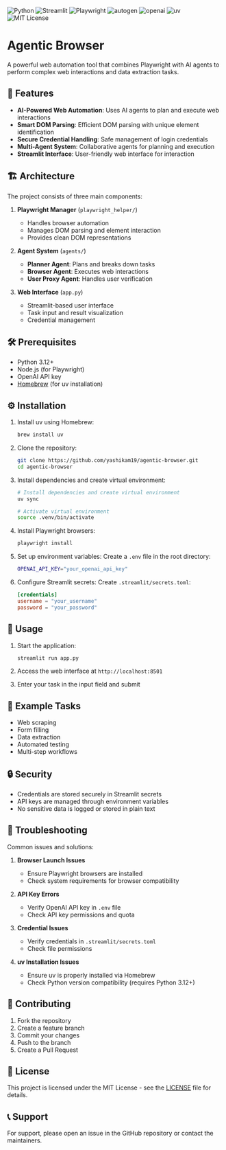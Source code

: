 ![Python](https://img.shields.io/badge/Python-3.12+-blue)
![Streamlit](https://img.shields.io/badge/Streamlit-1.44%2B-brightgreen)
![Playwright](https://img.shields.io/badge/Playwright-1.51.0-yellow)
![autogen](https://img.shields.io/badge/autogen-0.8.5-orange)
![openai](https://img.shields.io/badge/openai-1.68.2-blueviolet)
![uv](https://img.shields.io/badge/uv-package%20manager-purple)
![MIT License](https://img.shields.io/badge/license-MIT-green)

# Agentic Browser

A powerful web automation tool that combines Playwright with AI agents to perform complex web interactions and data extraction tasks.

## 🚀 Features

- **AI-Powered Web Automation**: Uses AI agents to plan and execute web interactions
- **Smart DOM Parsing**: Efficient DOM parsing with unique element identification
- **Secure Credential Handling**: Safe management of login credentials
- **Multi-Agent System**: Collaborative agents for planning and execution
- **Streamlit Interface**: User-friendly web interface for interaction

## 🏗️ Architecture

The project consists of three main components:

1. **Playwright Manager** (`playwright_helper/`)
   - Handles browser automation
   - Manages DOM parsing and element interaction
   - Provides clean DOM representations

2. **Agent System** (`agents/`)
   - **Planner Agent**: Plans and breaks down tasks
   - **Browser Agent**: Executes web interactions
   - **User Proxy Agent**: Handles user verification

3. **Web Interface** (`app.py`)
   - Streamlit-based user interface
   - Task input and result visualization
   - Credential management

## 🛠️ Prerequisites

- Python 3.12+
- Node.js (for Playwright)
- OpenAI API key
- [Homebrew](https://brew.sh/) (for uv installation)

## ⚙️ Installation

1. Install uv using Homebrew:
   ```bash
   brew install uv
   ```

2. Clone the repository:
   ```bash
   git clone https://github.com/yashikam19/agentic-browser.git
   cd agentic-browser
   ```

3. Install dependencies and create virtual environment:
   ```bash
   # Install dependencies and create virtual environment
   uv sync
   
   # Activate virtual environment
   source .venv/bin/activate
   ```

4. Install Playwright browsers:
   ```bash
   playwright install
   ```

5. Set up environment variables:
   Create a `.env` file in the root directory:
   ```bash
   OPENAI_API_KEY="your_openai_api_key"
   ```

6. Configure Streamlit secrets:
   Create `.streamlit/secrets.toml`:
   ```toml
   [credentials]
   username = "your_username"
   password = "your_password"
   ```

## 🚀 Usage

1. Start the application:
   ```bash
   streamlit run app.py
   ```

2. Access the web interface at `http://localhost:8501`

3. Enter your task in the input field and submit

## 📝 Example Tasks

- Web scraping
- Form filling
- Data extraction
- Automated testing
- Multi-step workflows

## 🔒 Security

- Credentials are stored securely in Streamlit secrets
- API keys are managed through environment variables
- No sensitive data is logged or stored in plain text

## 🐛 Troubleshooting

Common issues and solutions:

1. **Browser Launch Issues**
   - Ensure Playwright browsers are installed
   - Check system requirements for browser compatibility

2. **API Key Errors**
   - Verify OpenAI API key in `.env` file
   - Check API key permissions and quota

3. **Credential Issues**
   - Verify credentials in `.streamlit/secrets.toml`
   - Check file permissions

4. **uv Installation Issues**
   - Ensure uv is properly installed via Homebrew
   - Check Python version compatibility (requires Python 3.12+)

## 🤝 Contributing

1. Fork the repository
2. Create a feature branch
3. Commit your changes
4. Push to the branch
5. Create a Pull Request

## 📄 License

This project is licensed under the MIT License - see the [LICENSE](LICENSE) file for details.

## 📞 Support

For support, please open an issue in the GitHub repository or contact the maintainers.
